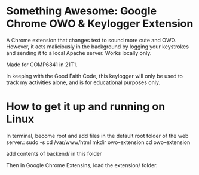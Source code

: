 # Something Awesome: Google Chrome OWO & Keylogger Extension 
A Chrome extension that changes text to sound more cute and OWO. However, it acts maliciously in the background by logging your keystrokes and sending it to a local Apache server. Works locally only.

Made for COMP6841 in 21T1. 

In keeping with the Good Faith Code, this keylogger will only be used to track my activities alone, and is for educational purposes only.

# How to get it up and running on Linux
In terminal, become root and add files in the default root folder of the web server.:
sudo -s
cd /var/www/html
mkdir owo-extension
cd owo-extension

add contents of backend/ in this folder

Then in Google Chrome Extensins, load the extension/ folder.
